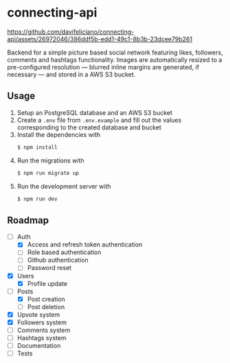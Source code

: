 # connecting-api

https://github.com/davifeliciano/connecting-api/assets/26972046/386ddf5b-edd1-49c1-8b3b-23dcee79b261

Backend for a simple picture based social network featuring likes, followers,
comments and hashtags functionality. Images are automatically resized to a
pre-configured resolution — blurred inline margins are generated, if necessary —
and stored in a AWS S3 bucket.

## Usage

1. Setup an PostgreSQL database and an AWS S3 bucket
2. Create a `.env` file from `.env.example` and fill out the values
   corresponding to the created database and bucket
3. Install the dependencies with
   ```bash
   $ npm install
   ``````
4. Run the migrations with
   ```bash
   $ npm run migrate up
   ```
5. Run the development server with
   ```bash
   $ npm run dev
   ```

## Roadmap

- [ ] Auth
  - [X] Access and refresh token authentication
  - [ ] Role based authentication
  - [ ] Github authentication
  - [ ] Password reset
- [X] Users
  - [X] Profile update
- [ ] Posts
  - [X] Post creation
  - [ ] Post deletion
- [x] Upvote system
- [x] Followers system
- [ ] Comments system
- [ ] Hashtags system
- [ ] Documentation
- [ ] Tests
